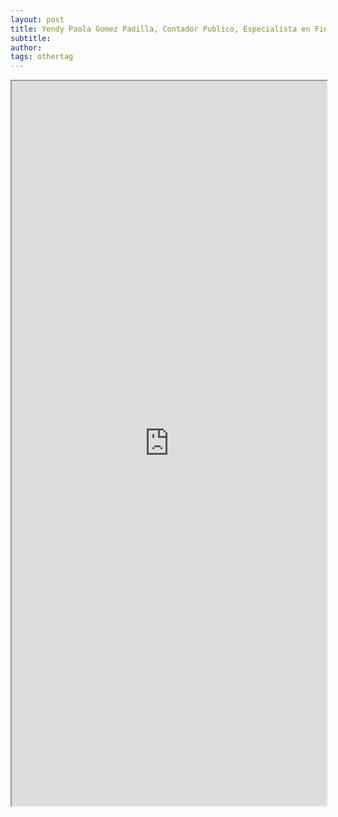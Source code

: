 ```yaml
---
layout: post
title: Yendy Paola Gomez Padilla, Contador Publico, Especialista en Finanzas, Cartagena - Colombia, 5 años de Experiencia, Ingles Avanzado
subtitle:
author:
tags: othertag
---
```


<iframe src="https://drive.google.com/file/d/1b9Xp6IV7lJSfP9R73r4G6eeUyCDSwvzr/preview" width="100%" height="1160"></iframe>
